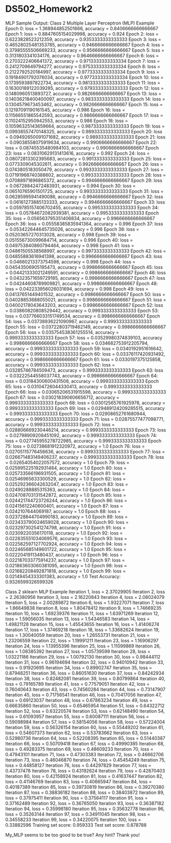 # DS502_Homework2
MLP
Sample Output:
Class 2 Multiple Layer Perceptron (MLP) Example
Epoch 0: loss = 1.368944852501666, accuracy = 0.8406666666666667
Epoch 1: loss = 0.8847605154029998, accuracy = 0.924
Epoch 2: loss = 0.6223828523212359, accuracy = 0.9353333333333333
Epoch 3: loss = 0.46528025481353785, accuracy = 0.9466666666666667
Epoch 4: loss = 0.37985555506669233, accuracy = 0.9566666666666667
Epoch 5: loss = 0.3131803341034176, accuracy = 0.9646666666666667
Epoch 6: loss = 0.2703222406641372, accuracy = 0.9713333333333334
Epoch 7: loss = 0.2412709649794277, accuracy = 0.9753333333333334
Epoch 8: loss = 0.2122792520184997, accuracy = 0.9773333333333334
Epoch 9: loss = 0.19184901792076034, accuracy = 0.9773333333333334
Epoch 10: loss = 0.1739593897822734, accuracy = 0.9813333333333333
Epoch 11: loss = 0.16300189122039285, accuracy = 0.9793333333333333
Epoch 12: loss = 0.1480960513893727, accuracy = 0.9826666666666667
Epoch 13: loss = 0.14036218400400097, accuracy = 0.9833333333333333
Epoch 14: loss = 0.1304579673453462, accuracy = 0.9826666666666667
Epoch 15: loss = 0.12197091190161545, accuracy = 0.986
Epoch 16: loss = 0.11566551865542593, accuracy = 0.9866666666666667
Epoch 17: loss = 0.11024152950942553, accuracy = 0.986
Epoch 18: loss = 0.10596325143659664, accuracy = 0.9873333333333333
Epoch 19: loss = 0.09938557470148325, accuracy = 0.9893333333333333
Epoch 20: loss = 0.09492650091071682, accuracy = 0.9893333333333333
Epoch 21: loss = 0.09038558075919634, accuracy = 0.9906666666666667
Epoch 22: loss = 0.08745535480984103, accuracy = 0.9906666666666667
Epoch 23: loss = 0.08310629131413616, accuracy = 0.992
Epoch 24: loss = 0.08072813302395683, accuracy = 0.9913333333333333
Epoch 25: loss = 0.0773309045302611, accuracy = 0.9926666666666667
Epoch 26: loss = 0.0743805183050479, accuracy = 0.9933333333333333
Epoch 27: loss = 0.07191968740388602, accuracy = 0.9933333333333333
Epoch 28: loss = 0.07088971896865372, accuracy = 0.9946666666666667
Epoch 29: loss = 0.06728842472483931, accuracy = 0.994
Epoch 30: loss = 0.06510765901501725, accuracy = 0.9933333333333333
Epoch 31: loss = 0.06285995941490086, accuracy = 0.9946666666666667
Epoch 32: loss = 0.06161273885133333, accuracy = 0.9946666666666667
Epoch 33: loss = 0.059785157406702455, accuracy = 0.9953333333333333
Epoch 34: loss = 0.05784672082939381, accuracy = 0.9953333333333333
Epoch 35: loss = 0.056563795351406834, accuracy = 0.9966666666666667
Epoch 36: loss = 0.05558385835941364, accuracy = 0.996
Epoch 37: loss = 0.053422644645735026, accuracy = 0.996
Epoch 38: loss = 0.05203657270313028, accuracy = 0.998
Epoch 39: loss = 0.051556730099684714, accuracy = 0.996
Epoch 40: loss = 0.049753840860794464, accuracy = 0.998
Epoch 41: loss = 0.04861505538568997, accuracy = 0.9973333333333333
Epoch 42: loss = 0.04855883616941398, accuracy = 0.9966666666666667
Epoch 43: loss = 0.04660213373754598, accuracy = 0.998
Epoch 44: loss = 0.04543506905195473, accuracy = 0.9986666666666667
Epoch 45: loss = 0.04421333021249591, accuracy = 0.9986666666666667
Epoch 46: loss = 0.04323571659729185, accuracy = 0.9986666666666667
Epoch 47: loss = 0.04244608789909821, accuracy = 0.9986666666666667
Epoch 48: loss = 0.042233956026031694, accuracy = 0.998
Epoch 49: loss = 0.04137651449401532, accuracy = 0.9986666666666667
Epoch 50: loss = 0.04028853688055021, accuracy = 0.9986666666666667
Epoch 51: loss = 0.04002178043643203, accuracy = 0.9986666666666667
Epoch 52: loss = 0.03860820808529442, accuracy = 0.9993333333333333
Epoch 53: loss = 0.037766033151749534, accuracy = 0.9986666666666667
Epoch 54: loss = 0.03738936221090967, accuracy = 0.9993333333333333
Epoch 55: loss = 0.03722803719462149, accuracy = 0.9986666666666667
Epoch 56: loss = 0.035754538361255514, accuracy = 0.9993333333333333
Epoch 57: loss = 0.03529980374839103, accuracy = 0.9986666666666667
Epoch 58: loss = 0.034682753912205794, accuracy = 0.9993333333333333
Epoch 59: loss = 0.0340192951616642, accuracy = 0.9993333333333333
Epoch 60: loss = 0.03376117420931492, accuracy = 0.9986666666666667
Epoch 61: loss = 0.0330197375125858, accuracy = 0.9993333333333333
Epoch 62: loss = 0.03285746784509473, accuracy = 0.9993333333333333
Epoch 63: loss = 0.03222544558037743, accuracy = 0.9986666666666667
Epoch 64: loss = 0.03184300600431508, accuracy = 0.9993333333333333
Epoch 65: loss = 0.03104726044330413, accuracy = 0.9993333333333333
Epoch 66: loss = 0.03065206531915598, accuracy = 0.9993333333333333
Epoch 67: loss = 0.030218390606656712, accuracy = 0.9993333333333333
Epoch 68: loss = 0.03012565761925978, accuracy = 0.9993333333333333
Epoch 69: loss = 0.029489124209285515, accuracy = 0.9993333333333333
Epoch 70: loss = 0.02908652761680944, accuracy = 0.9993333333333333
Epoch 71: loss = 0.02875577477098771, accuracy = 0.9993333333333333
Epoch 72: loss = 0.028806669230446214, accuracy = 0.9993333333333333
Epoch 73: loss = 0.02798909208451092, accuracy = 0.9993333333333333
Epoch 74: loss = 0.027745955278722985, accuracy = 0.9993333333333333
Epoch 75: loss = 0.02738681912320972, accuracy = 1.0
Epoch 76: loss = 0.02705115776456636, accuracy = 0.9993333333333333
Epoch 77: loss = 0.026671483149406237, accuracy = 0.9993333333333333
Epoch 78: loss = 0.02654054022057572, accuracy = 1.0
Epoch 79: loss = 0.025995225192931484, accuracy = 1.0
Epoch 80: loss = 0.025733566196931505, accuracy = 1.0
Epoch 81: loss = 0.02546965633300529, accuracy = 1.0
Epoch 82: loss = 0.025292366042632047, accuracy = 1.0
Epoch 83: loss = 0.02490288885315363, accuracy = 1.0
Epoch 84: loss = 0.024708703131542872, accuracy = 1.0
Epoch 85: loss = 0.024421744723726244, accuracy = 1.0
Epoch 86: loss = 0.02415612240600401, accuracy = 1.0
Epoch 87: loss = 0.0242107644069187, accuracy = 1.0
Epoch 88: loss = 0.023728844704990183, accuracy = 1.0
Epoch 89: loss = 0.023433790024659028, accuracy = 1.0
Epoch 90: loss = 0.023297302541274798, accuracy = 1.0
Epoch 91: loss = 0.02309220356170118, accuracy = 1.0
Epoch 92: loss = 0.022835551034069576, accuracy = 1.0
Epoch 93: loss = 0.022582597127702924, accuracy = 1.0
Epoch 94: loss = 0.022465685149601722, accuracy = 1.0
Epoch 95: loss = 0.02220419113480437, accuracy = 1.0
Epoch 96: loss = 0.022187033775914237, accuracy = 1.0
Epoch 97: loss = 0.021863603060381095, accuracy = 1.0
Epoch 98: loss = 0.021682208492871818, accuracy = 1.0
Epoch 99: loss = 0.02149454333301383, accuracy = 1.0
Test Accuracy: 0.9326599326599326

Class 2 sklearn MLP Example
Iteration 1, loss = 2.37029905
Iteration 2, loss = 2.26380956
Iteration 3, loss = 2.16220843
Iteration 4, loss = 2.08024079
Iteration 5, loss = 2.00289872
Iteration 6, loss = 1.93227071
Iteration 7, loss = 1.86649838
Iteration 8, loss = 1.80478412
Iteration 9, loss = 1.74669235
Iteration 10, loss = 1.69239376
Iteration 11, loss = 1.63971269
Iteration 12, loss = 1.59056035
Iteration 13, loss = 1.54346583
Iteration 14, loss = 1.49821128
Iteration 15, loss = 1.45543655
Iteration 16, loss = 1.41406274
Iteration 17, loss = 1.37469218
Iteration 18, loss = 1.33682624
Iteration 19, loss = 1.30040059
Iteration 20, loss = 1.26553731
Iteration 21, loss = 1.23206559
Iteration 22, loss = 1.19991211
Iteration 23, loss = 1.16906297
Iteration 24, loss = 1.13955396
Iteration 25, loss = 1.11099869
Iteration 26, loss = 1.08385392
Iteration 27, loss = 1.05739599
Iteration 28, loss = 1.03221186
Iteration 29, loss = 1.00792130
Iteration 30, loss = 0.98444112
Iteration 31, loss = 0.96194694
Iteration 32, loss = 0.94010942
Iteration 33, loss = 0.91920695
Iteration 34, loss = 0.89902747
Iteration 35, loss = 0.87948251
Iteration 36, loss = 0.86051630
Iteration 37, loss = 0.84242934
Iteration 38, loss = 0.82482081
Iteration 39, loss = 0.80799864
Iteration 40, loss = 0.79165789
Iteration 41, loss = 0.77579051
Iteration 42, loss = 0.76040643
Iteration 43, loss = 0.74560284
Iteration 44, loss = 0.73147907
Iteration 45, loss = 0.71756541
Iteration 46, loss = 0.70417056
Iteration 47, loss = 0.69123037
Iteration 48, loss = 0.67863234
Iteration 49, loss = 0.66635860
Iteration 50, loss = 0.65465954
Iteration 51, loss = 0.64322712
Iteration 52, loss = 0.63220574
Iteration 53, loss = 0.62148490
Iteration 54, loss = 0.61093957
Iteration 55, loss = 0.60087111
Iteration 56, loss = 0.59098984
Iteration 57, loss = 0.58154056
Iteration 58, loss = 0.57224004
Iteration 59, loss = 0.56326154
Iteration 60, loss = 0.55449202
Iteration 61, loss = 0.54607373
Iteration 62, loss = 0.53783662
Iteration 63, loss = 0.52980736
Iteration 64, loss = 0.52208395
Iteration 65, loss = 0.51440387
Iteration 66, loss = 0.50709418
Iteration 67, loss = 0.49990385
Iteration 68, loss = 0.49283375
Iteration 69, loss = 0.48609233
Iteration 70, loss = 0.47943101
Iteration 71, loss = 0.47303383
Iteration 72, loss = 0.46662706
Iteration 73, loss = 0.46046870
Iteration 74, loss = 0.45454249
Iteration 75, loss = 0.44858127
Iteration 76, loss = 0.44297829
Iteration 77, loss = 0.43737478
Iteration 78, loss = 0.43192624
Iteration 79, loss = 0.42670403
Iteration 80, loss = 0.42158924
Iteration 81, loss = 0.41637447
Iteration 82, loss = 0.41146769
Iteration 83, loss = 0.40665947
Iteration 84, loss = 0.40187389
Iteration 85, loss = 0.39730819
Iteration 86, loss = 0.39270380
Iteration 87, loss = 0.38836182
Iteration 88, loss = 0.38403872
Iteration 89, loss = 0.37975411
Iteration 90, loss = 0.37564117
Iteration 91, loss = 0.37162489
Iteration 92, loss = 0.36765050
Iteration 93, loss = 0.36387182
Iteration 94, loss = 0.35998180
Iteration 95, loss = 0.35632778
Iteration 96, loss = 0.35263144
Iteration 97, loss = 0.34911045
Iteration 98, loss = 0.34558233
Iteration 99, loss = 0.34220075
Iteration 100, loss = 0.33882596
Training set score: 0.959333
Test set score: 0.878788

My_MLP seems to be too good to be true? Any hint? Thank you!

